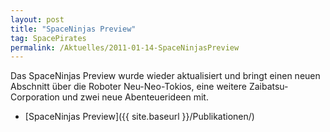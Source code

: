 ```yaml
---
layout: post
title: "SpaceNinjas Preview"
tag: SpacePirates
permalink: /Aktuelles/2011-01-14-SpaceNinjasPreview
---
```


Das SpaceNinjas Preview wurde wieder aktualisiert und bringt einen neuen Abschnitt über die Roboter Neu-Neo-Tokios, eine weitere Zaibatsu-Corporation und zwei neue Abenteuerideen mit.

- [SpaceNinjas Preview]({{ site.baseurl }}/Publikationen/)
